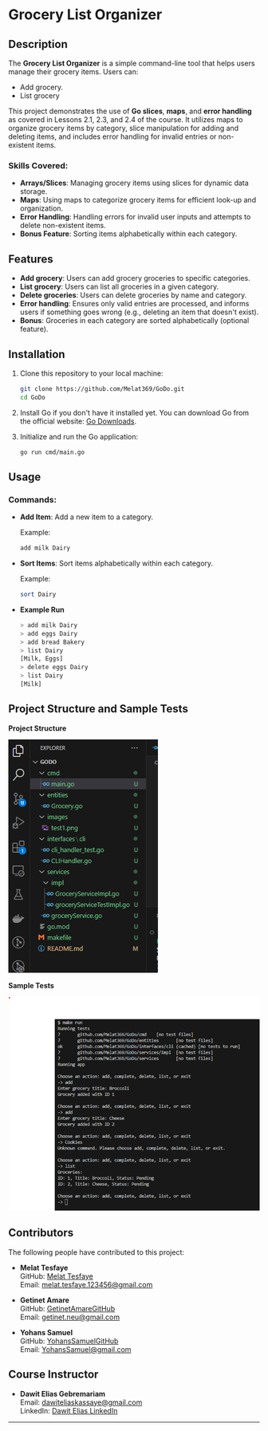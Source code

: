 # Grocery List Organizer

## Description
The **Grocery List Organizer** is a simple command-line tool that helps users manage their grocery items. Users can:
- Add grocery.
- List grocery

This project demonstrates the use of **Go slices**, **maps**, and **error handling** as covered in Lessons 2.1, 2.3, and 2.4 of the course. It utilizes maps to organize grocery items by category, slice manipulation for adding and deleting items, and includes error handling for invalid entries or non-existent items.

### Skills Covered:
- **Arrays/Slices**: Managing grocery items using slices for dynamic data storage.
- **Maps**: Using maps to categorize grocery items for efficient look-up and organization.
- **Error Handling**: Handling errors for invalid user inputs and attempts to delete non-existent items.
- **Bonus Feature**: Sorting items alphabetically within each category.

## Features
- **Add grocery**: Users can add grocery groceries to specific categories.
- **List grocery**: Users can list all groceries in a given category.
- **Delete groceries**: Users can delete groceries by name and category.
- **Error handling**: Ensures only valid entries are processed, and informs users if something goes wrong (e.g., deleting an item that doesn't exist).
- **Bonus**: Groceries in each category are sorted alphabetically (optional feature).

## Installation

1. Clone this repository to your local machine:

    ```bash
    git clone https://github.com/Melat369/GoDo.git
    cd GoDo
    ```

2. Install Go if you don't have it installed yet. You can download Go from the official website: [Go Downloads](https://golang.org/dl/).

3. Initialize and run the Go application:

    ```bash
    go run cmd/main.go
    ```

## Usage

### Commands:
- **Add Item**: Add a new item to a category.
  
  Example:
  ```bash
  add milk Dairy
  ```

- **Sort Items**: Sort items alphabetically within each category.

    Example:
    ```bash
    sort Dairy
    ```
- **Example Run**
  ```sh
  > add milk Dairy
  > add eggs Dairy
  > add bread Bakery
  > list Dairy
  [Milk, Eggs]
  > delete eggs Dairy
  > list Dairy
  [Milk]
  ```
## Project Structure and Sample Tests
**Project Structure**

  ![Project Structure](./images/projectStructure.png)
  
**Sample Tests**

  ![Sample Test](./images/test1.png)

## Contributors

The following people have contributed to this project:

- **Melat Tesfaye**  
  GitHub: [Melat Tesfaye](https://github.com/Melat369)  
  Email: [melat.tesfaye.123456@gmail.com](mailto:melat.tesfaye.123456@gmail.com)

- **Getinet Amare**  
  GitHub: [GetinetAmareGitHub](https://github.com/gama1221)  
  Email: [getinet.neu@gmail.com](mailto:geitnet.new@gmail.com)

- **Yohans Samuel**  
  GitHub: [YohansSamuelGitHub](https://github.com/YohansSamuel)  
  Email: [YohansSamuel@gmail.com](mailto:YohansSamuel@gmail.com)
## Course Instructor

- **Dawit Elias Gebremariam**  
  Email: [dawiteliaskassaye@gmail.com](mailto:dawiteliaskassaye@gmail.com)  
  LinkedIn: [Dawit Elias LinkedIn](https://www.linkedin.com/in/dawit-elias-gebremariam/)
---
